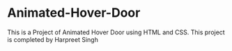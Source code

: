 # Animated-Hover-Door
This is a Project of Animated Hover Door using HTML and CSS.
This project is completed by Harpreet Singh
